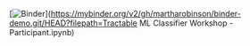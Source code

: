 [![Binder](https://mybinder.org/badge_logo.svg)](https://mybinder.org/v2/gh/martharobinson/binder-demo.git/HEAD?filepath=Tractable ML Classifier Workshop - Participant.ipynb)
